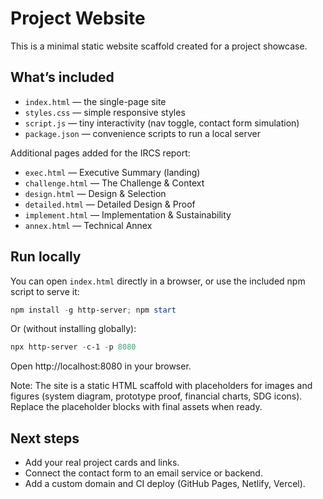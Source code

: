 # Project Website

This is a minimal static website scaffold created for a project showcase.

## What’s included

- `index.html` — the single-page site
- `styles.css` — simple responsive styles
- `script.js` — tiny interactivity (nav toggle, contact form simulation)
- `package.json` — convenience scripts to run a local server

Additional pages added for the IRCS report:

- `exec.html` — Executive Summary (landing)
- `challenge.html` — The Challenge & Context
- `design.html` — Design & Selection
- `detailed.html` — Detailed Design & Proof
- `implement.html` — Implementation & Sustainability
- `annex.html` — Technical Annex

## Run locally

You can open `index.html` directly in a browser, or use the included npm script to serve it:

```powershell
npm install -g http-server; npm start
```

Or (without installing globally):

```powershell
npx http-server -c-1 -p 8080
```

Open http://localhost:8080 in your browser.

Note: The site is a static HTML scaffold with placeholders for images and figures (system diagram, prototype proof, financial charts, SDG icons). Replace the placeholder blocks with final assets when ready.

## Next steps

- Add your real project cards and links.
- Connect the contact form to an email service or backend.
- Add a custom domain and CI deploy (GitHub Pages, Netlify, Vercel).
